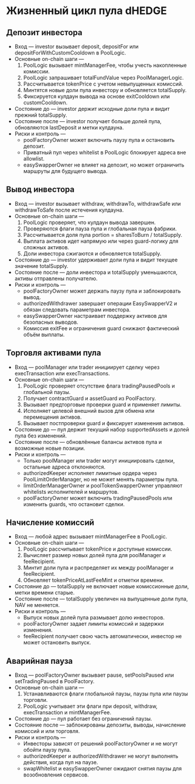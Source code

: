 # Жизненный цикл пула dHEDGE

## Депозит инвестора
* Вход — investor вызывает deposit, depositFor или depositForWithCustomCooldown в PoolLogic.
* Основные on-chain шаги —
  1. PoolLogic вызывает mintManagerFee, чтобы учесть накопленные комиссии.
  2. PoolLogic запрашивает totalFundValue через PoolManagerLogic.
  3. Рассчитывается tokenPrice с учетом невыпущенных комиссий.
  4. Минтятся новые доли пула инвестору и обновляется totalSupply.
  5. Фиксируется кулдаун вывода на основе exitCooldown или customCooldown.
* Состояние до — investor держит исходные доли пула и видит прежний totalSupply.
* Состояние после — investor получает больше долей пула, обновляются lastDeposit и метки кулдауна.
* Риски и контроль —
  * poolFactoryOwner может включить паузу пула и остановить депозит.
  * Приватный пул через whitelist в PoolLogic блокирует адреса вне allowlist.
  * easySwapperOwner не влияет на депозит, но может ограничить маршруты для будущего вывода.

## Вывод инвестора
* Вход — investor вызывает withdraw, withdrawTo, withdrawSafe или withdrawToSafe после истечения кулдауна.
* Основные on-chain шаги —
  1. PoolLogic проверяет, что кулдаун вывода завершен.
  2. Проверяются флаги пауза пула и глобальная пауза фабрики.
  3. Рассчитывается доля пула portion = sharesToBurn / totalSupply.
  4. Выплата активов идет напрямую или через guard-логику для сложных активов.
  5. Доли инвестора сжигаются и обновляется totalSupply.
* Состояние до — investor удерживает доли пула и видит текущее значение totalSupply.
* Состояние после — доли инвестора и totalSupply уменьшаются, активы отправлены получателю.
* Риски и контроль —
  * poolFactoryOwner может держать паузу пула и заблокировать вывод.
  * authorizedWithdrawer завершает операции EasySwapperV2 и обязан следовать параметрам инвестора.
  * easySwapperOwner настраивает поддержку активов для безопасных выводов.
  * Комиссия exitFee и ограничения guard снижают фактический объём выплаты.

## Торговля активами пула
* Вход — poolManager или trader инициирует сделку через execTransaction или execTransactions.
* Основные on-chain шаги —
  1. PoolLogic проверяет отсутствие флага tradingPausedPools и глобальной паузы.
  2. Получает contractGuard и assetGuard из PoolFactory.
  3. Вызывает предторговые проверки guard и применяет лимиты.
  4. Исполняет целевой внешний вызов для обмена или перемещения активов.
  5. Вызывает постпроверки guard и фиксирует изменения активов.
* Состояние до — пул держит текущий набор supportedAssets и долей пула без изменений.
* Состояние после — обновлённые балансы активов пула и возможные новые позиции.
* Риски и контроль —
  * Только poolManager или trader могут инициировать сделки, остальные адреса отклоняются.
  * authorizedKeeper исполняет лимитные ордера через PoolLimitOrderManager, но не может менять параметры пула.
  * limitOrderManagerOwner и poolTokenSwapperOwner управляют whitelists исполнителей и маршрутов.
  * poolFactoryOwner может включить tradingPausedPools или изменить guards, что остановит сделки.

## Начисление комиссий
* Вход — любой адрес вызывает mintManagerFee в PoolLogic.
* Основные on-chain шаги —
  1. PoolLogic рассчитывает tokenPrice и доступные комиссии.
  2. Вычисляет размер новых долей пула для poolManager и feeRecipient.
  3. Минтит доли пула и распределяет их между poolManager и feeRecipient.
  4. Обновляет tokenPriceAtLastFeeMint и отметки времени.
* Состояние до — totalSupply не включает новые комиссионные доли, метки времени старые.
* Состояние после — totalSupply увеличен на выпущенные доли пула, NAV не меняется.
* Риски и контроль —
  * Выпуск новых долей пула размывает долю инвесторов.
  * poolFactoryOwner задает лимиты комиссий и задержки изменения.
  * feeRecipient получает свою часть автоматически, инвестор не может остановить выпуск.

## Аварийная пауза
* Вход — poolFactoryOwner вызывает pause, setPoolsPaused или setTradingPaused в PoolFactory.
* Основные on-chain шаги —
  1. Устанавливаются флаги глобальной паузы, паузы пула или паузы торговли.
  2. PoolLogic учитывает эти флаги при deposit, withdraw, execTransaction и mintManagerFee.
* Состояние до — пул работает без ограничений паузы.
* Состояние после — заблокированы депозиты, выводы, начисление комиссий и или торговля.
* Риски и контроль —
  * Инвесторы зависят от решений poolFactoryOwner и не могут обойти паузу пула.
  * authorizedKeeper и authorizedWithdrawer не могут выполнять действия, когда пул на паузе.
  * swapWhitelist и easySwapperOwner ожидают снятия паузы для возобновления сервисов.
